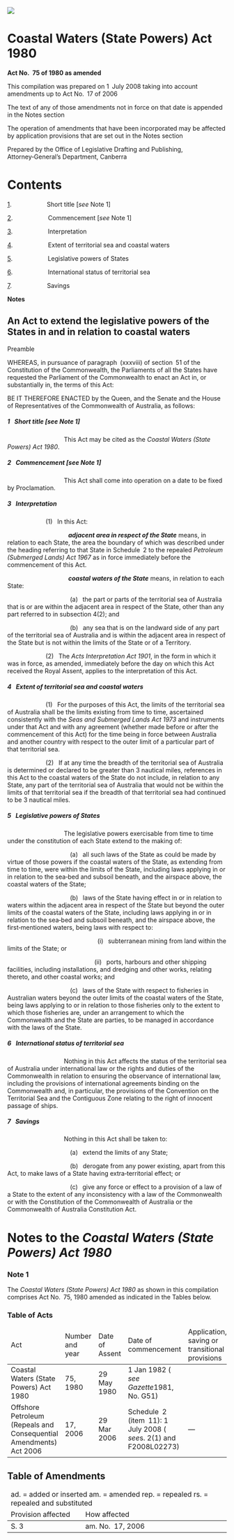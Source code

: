![](http://www.comlaw.gov.au/Details/C2008C00193/Html/476e1fa6-dc1c-42cb-b80c-d79b1ecbdb0e_files/image001.gif)

# Coastal Waters (State Powers) Act 1980

**Act No. 75 of 1980 as amended**

This compilation was prepared on 1 July 2008
 taking into account amendments up to Act No. 17 of 2006

The text of any of those amendments not in force
 on that date is appended in the Notes section

The operation of amendments that have been incorporated may be 
 affected by application provisions that are set out in the Notes section

Prepared by the Office of Legislative Drafting and Publishing,
 Attorney‑General’s Department, Canberra

# Contents

[1](#1).            Short title [_see_ Note 1]

[2](#2).            Commencement [_see_ Note 1]

[3](#3).            Interpretation

[4](#4).            Extent of territorial sea and coastal waters

[5](#5).            Legislative powers of States

[6](#6).            International status of territorial sea

[7](#7).            Savings

**Notes** 

## An Act to extend the legislative powers of the States in and in relation to coastal waters

Preamble

WHEREAS, in pursuance of paragraph (xxxviii) of section 51 of the Constitution of the Commonwealth, the Parliaments of all the States have requested the Parliament of the Commonwealth to enact an Act in, or substantially in, the terms of this Act:

BE IT THEREFORE ENACTED by the Queen, and the Senate and the House of Representatives of the Commonwealth of Australia, as follows:

##### <a id="1"></a>1  Short title [_see_ Note 1]

                   This Act may be cited as the _Coastal Waters (State Powers) Act 1980_.

##### <a id="2"></a>2  Commencement [_see_ Note 1]

                   This Act shall come into operation on a date to be fixed by Proclamation.

##### <a id="3"></a>3  Interpretation

             (1)  In this Act:

                    <a name="adjac-area-respect-state"></a>**_adjacent area in respect of the State_** means, in relation to each State, the area the boundary of which was described under the heading referring to that State in Schedule 2 to the repealed _Petroleum (Submerged Lands) Act 1967_ as in force immediately before the commencement of this Act.

                    <a name="coastal-water-state"></a>**_coastal waters of the State_** means, in relation to each State:

                     (a)  the part or parts of the territorial sea of Australia that is or are within the adjacent area in respect of the State, other than any part referred to in subsection 4(2); and

                     (b)  any sea that is on the landward side of any part of the territorial sea of Australia and is within the adjacent area in respect of the State but is not within the limits of the State or of a Territory.

             (2)  The _Acts Interpretation Act 1901_, in the form in which it was in force, as amended, immediately before the day on which this Act received the Royal Assent, applies to the interpretation of this Act.

##### <a id="4"></a>4  Extent of territorial sea and coastal waters

             (1)  For the purposes of this Act, the limits of the territorial sea of Australia shall be the limits existing from time to time, ascertained consistently with the _Seas and Submerged Lands Act 1973_ and instruments under that Act and with any agreement (whether made before or after the commencement of this Act) for the time being in force between Australia and another country with respect to the outer limit of a particular part of that territorial sea.

             (2)  If at any time the breadth of the territorial sea of Australia is determined or declared to be greater than 3 nautical miles, references in this Act to the coastal waters of the State do not include, in relation to any State, any part of the territorial sea of Australia that would not be within the limits of that territorial sea if the breadth of that territorial sea had continued to be 3 nautical miles.

##### <a id="5"></a>5  Legislative powers of States

                   The legislative powers exercisable from time to time under the constitution of each State extend to the making of:

                     (a)  all such laws of the State as could be made by virtue of those powers if the coastal waters of the State, as extending from time to time, were within the limits of the State, including laws applying in or in relation to the sea‑bed and subsoil beneath, and the airspace above, the coastal waters of the State;

                     (b)  laws of the State having effect in or in relation to waters within the adjacent area in respect of the State but beyond the outer limits of the coastal waters of the State, including laws applying in or in relation to the sea‑bed and subsoil beneath, and the airspace above, the first‑mentioned waters, being laws with respect to:

                              (i)  subterranean mining from land within the limits of the State; or

                             (ii)  ports, harbours and other shipping facilities, including installations, and dredging and other works, relating thereto, and other coastal works; and

                     (c)  laws of the State with respect to fisheries in Australian waters beyond the outer limits of the coastal waters of the State, being laws applying to or in relation to those fisheries only to the extent to which those fisheries are, under an arrangement to which the Commonwealth and the State are parties, to be managed in accordance with the laws of the State.

##### <a id="6"></a>6  International status of territorial sea

                   Nothing in this Act affects the status of the territorial sea of Australia under international law or the rights and duties of the Commonwealth in relation to ensuring the observance of international law, including the provisions of international agreements binding on the Commonwealth and, in particular, the provisions of the Convention on the Territorial Sea and the Contiguous Zone relating to the right of innocent passage of ships.

##### <a id="7"></a>7  Savings

                   Nothing in this Act shall be taken to:

                     (a)  extend the limits of any State;

                     (b)  derogate from any power existing, apart from this Act, to make laws of a State having extra‑territorial effect; or

                     (c)  give any force or effect to a provision of a law of a State to the extent of any inconsistency with a law of the Commonwealth or with the Constitution of the Commonwealth of Australia or the Commonwealth of Australia Constitution Act.

# Notes to the _Coastal Waters (State Powers) Act 1980_

### Note 1

The _Coastal Waters (State Powers) Act 1980_ as shown in this compilation comprises Act No. 75, 1980 amended as indicated in the Tables below.

### Table of Acts

<table>
<colgroup>
  <col width="31%">
  <col width="16%">
  <col width="18%">
  <col width="22%">
  <col width="14%">
</colgroup>

<thead>
  <tr>
    <td>
      <div>Act</div>
    </td>
    <td>
      <div>Number 
and year</div>
    </td>
    <td>
      <div>Date 
of Assent</div>
    </td>
    <td>
      <div>Date of commencement</div>
    </td>
    <td>
      <div>Application, saving or transitional provisions</div>
    </td>
  </tr>
</thead>
<tr>
  <td>
    <div>Coastal Waters (State Powers) Act 1980</div>
  </td>
  <td>
    <div>75, 1980</div>
  </td>
  <td>
    <div>29 May 1980</div>
  </td>
  <td>
    <div>1 Jan 1982 ( <i>see</i> <i>Gazette</i>1981, No. G51)</div>
  </td>
  <td>
    <div></div>
  </td>
</tr>
<tr>
  <td>
    <div>Offshore Petroleum (Repeals and Consequential Amendments) Act 2006</div>
  </td>
  <td>
    <div>17, 2006</div>
  </td>
  <td>
    <div>29 Mar 2006</div>
  </td>
  <td>
    <div>Schedule 2 (item 11): 1 July 2008 ( <i>see</i>s. 2(1) and F2008L02273)</div>
  </td>
  <td>
    <div>—</div>
  </td>
</tr></table>

## Table of Amendments

<table>
<colgroup>
  <col width="34%">
  <col width="66%">
</colgroup>

<thead>
  <tr>
    <td colspan="2">
      <div>ad. = added or inserted am. = amended rep. = repealed rs. = repealed and substituted</div>
    </td>
  </tr>
  <tr>
    <td>
      <div>Provision affected</div>
    </td>
    <td>
      <div>How affected</div>
    </td>
  </tr>
</thead>
<tr>
  <td>
    <div>S. 3</div>
  </td>
  <td>
    <div>am. No. 17, 2006</div>
  </td>
</tr></table>

 
